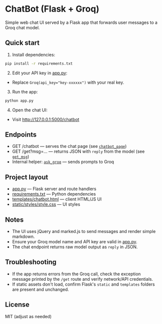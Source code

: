 # ChatBot (Flask + Groq)

Simple web chat UI served by a Flask app that forwards user messages to a Groq chat model.

## Quick start

1. Install dependencies:
```sh
pip install -r requirements.txt
```

2. Edit your API key in [app.py](app.py):
- Replace `Groq(api_key="key-xxxxxx")` with your real key.

3. Run the app:
```sh
python app.py
```

4. Open the chat UI:
- Visit http://127.0.0.1:5000/chatbot

## Endpoints

- GET /chatbot — serves the chat page (see [`chatbot_page`](app.py))
- GET /get?msg=... — returns JSON with `reply` from the model (see [`get_msg`](app.py))
- Internal helper: [`ask_groq`](app.py) — sends prompts to Groq

## Project layout

- [app.py](app.py) — Flask server and route handlers
- [requirements.txt](requirements.txt) — Python dependencies
- [templates/chatbot.html](templates/chatbot.html) — client HTML/JS UI
- [static/styles/style.css](static/styles/style.css) — UI styles

## Notes

- The UI uses jQuery and marked.js to send messages and render simple markdown.
- Ensure your Groq model name and API key are valid in [app.py](app.py).
- The chat endpoint returns raw model output as `reply` in JSON.

## Troubleshooting

- If the app returns errors from the Groq call, check the exception message printed by the `/get` route and verify network/API credentials.
- If static assets don't load, confirm Flask's `static` and `templates` folders are present and unchanged.

## License

MIT (adjust as needed)
